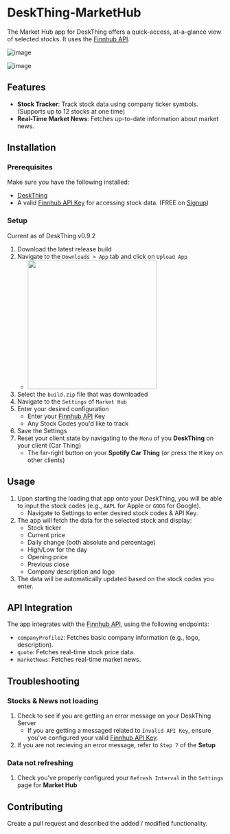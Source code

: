 # DeskThing-MarketHub

The Market Hub app for DeskThing offers a quick-access, at-a-glance view of selected stocks. It uses the [Finnhub API](https://finnhub.io).

![image](https://github.com/user-attachments/assets/cce90152-fc7c-41d8-9604-a33ebb831f97)

![image](https://github.com/user-attachments/assets/ea712b0d-7864-47fa-980f-e93436280c56)

## Features

- **Stock Tracker**: Track stock data using company ticker symbols. (Supports up to 12 stocks at one time)
- **Real-Time Market News**: Fetches up-to-date information about market news.

## Installation

### Prerequisites

Make sure you have the following installed:

- [DeskThing](https://deskthing.app/)
- A valid [Finnhub API Key](https://finnhub.io/docs/api) for accessing stock data. (FREE on [Signup](https://finnhub.io/dashboard))

### Setup

Current as of DeskThing v0.9.2

1. Download the latest release build
2. Navigate to the `Downloads > App` tab and click on `Upload App`
   - <img src="https://github.com/user-attachments/assets/7da9db21-64c5-4c55-898a-de97b9e6f1c1" height="300" />
3. Select the `build.zip` file that was downloaded
4. Navigate to the `Settings` of `Market Hub`
5. Enter your desired configuration
   - Enter your [Finnhub API](https://finnhub.io/dashboard) Key
   - Any Stock Codes you'd like to track
6. Save the Settings
7. Reset your client state by navigating to the `Menu` of you **DeskThing** on your client (Car Thing)
   - The far-right button on your **Spotify Car Thing** (or press the `M` key on other clients)

## Usage

1. Upon starting the loading that app onto your DeskThing, you will be able to input the stock codes (e.g., `AAPL` for Apple or `GOOG` for Google).
   - Navigate to Settings to enter desired stock codes & API Key.
2. The app will fetch the data for the selected stock and display:
   - Stock ticker
   - Current price
   - Daily change (both absolute and percentage)
   - High/Low for the day
   - Opening price
   - Previous close
   - Company description and logo
3. The data will be automatically updated based on the stock codes you enter.

## API Integration

The app integrates with the [Finnhub API](https://finnhub.io/docs/api), using the following endpoints:

- `companyProfile2`: Fetches basic company information (e.g., logo, description).
- `quote`: Fetches real-time stock price data.
- `marketNews`: Fetches real-time market news.

## Troubleshooting

### Stocks & News not loading

1. Check to see if you are getting an error message on your DeskThing Server
   - If you are getting a messaged related to `Invalid API Key`, ensure you've configured your valid [Finnhub API Key](https://finnhub.io/docs/api).
2. If you are not recieving an error message, refer to `Step 7` of the **Setup**

### Data not refreshing

1. Check you've properly configured your `Refresh Interval` in the `Settings` page for **Market Hub**

## Contributing

Create a pull request and described the added / modified functionality.
